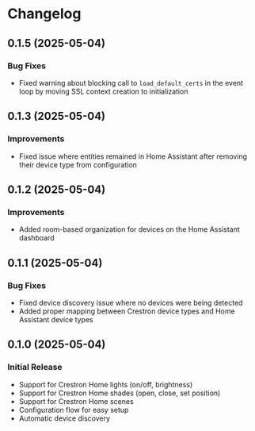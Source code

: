 # Changelog

## 0.1.5 (2025-05-04)

### Bug Fixes

- Fixed warning about blocking call to `load_default_certs` in the event loop by moving SSL context creation to initialization

## 0.1.3 (2025-05-04)

### Improvements

- Fixed issue where entities remained in Home Assistant after removing their device type from configuration

## 0.1.2 (2025-05-04)

### Improvements

- Added room-based organization for devices on the Home Assistant dashboard

## 0.1.1 (2025-05-04)

### Bug Fixes

- Fixed device discovery issue where no devices were being detected
- Added proper mapping between Crestron device types and Home Assistant device types

## 0.1.0 (2025-05-04)

### Initial Release

- Support for Crestron Home lights (on/off, brightness)
- Support for Crestron Home shades (open, close, set position)
- Support for Crestron Home scenes
- Configuration flow for easy setup
- Automatic device discovery
